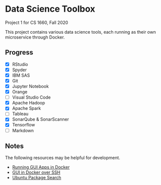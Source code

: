 # Data Science Toolbox
Project 1 for CS 1660, Fall 2020

This project contains various data science tools, each running as their own microservice through Docker.

## Progress
- [x] RStudio
- [x] Spyder
- [x] IBM SAS
- [x] Git
- [x] Jupyter Notebook
- [x] Orange
- [ ] Visual Studio Code
- [x] Apache Hadoop
- [x] Apache Spark
- [ ] Tableau
- [x] SonarQube & SonarScanner
- [x] Tensorflow
- [ ] Markdown

## Notes
The following resources may be helpful for development.
 * [Running GUI Apps in Docker](http://fabiorehm.com/blog/2014/09/11/running-gui-apps-with-docker/)
 * [GUI in Docker over SSH](https://blog.yadutaf.fr/2017/09/10/running-a-graphical-app-in-a-docker-container-on-a-remote-server/)
 * [Ubuntu Package Search](https://packages.ubuntu.com/search)
